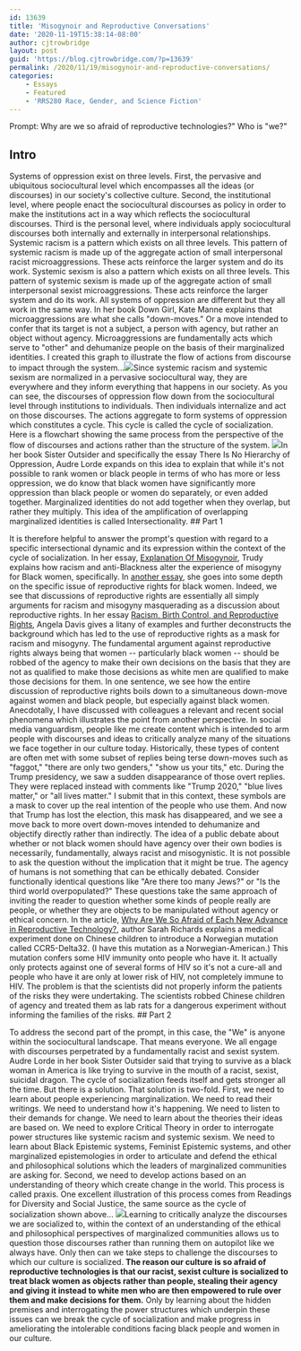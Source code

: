 ```yaml
---
id: 13639
title: 'Misogynoir and Reproductive Conversations'
date: '2020-11-19T15:38:14-08:00'
author: cjtrowbridge
layout: post
guid: 'https://blog.cjtrowbridge.com/?p=13639'
permalink: /2020/11/19/misogynoir-and-reproductive-conversations/
categories:
    - Essays
    - Featured
    - 'RRS280 Race, Gender, and Science Fiction'
---
```


Prompt: Why are we so afraid of reproductive technologies?" Who is "we?"

## Intro

Systems of oppression exist on three levels. First, the pervasive and ubiquitous sociocultural level which encompasses all the ideas (or discourses) in our society's collective culture. Second, the institutional level, where people enact the sociocultural discourses as policy in order to make the institutions act in a way which reflects the sociocultural discourses. Third is the personal level, where individuals apply sociocultural discourses both internally and externally in interpersonal relationships. Systemic racism is a pattern which exists on all three levels. This pattern of systemic racism is made up of the aggregate action of small interpersonal racist microaggressions. These acts reinforce the larger system and do its work. Systemic sexism is also a pattern which exists on all three levels. This pattern of systemic sexism is made up of the aggregate action of small interpersonal sexist microaggressions. These acts reinforce the larger system and do its work. All systems of oppression are different but they all work in the same way. In her book Down Girl, Kate Manne explains that microaggressions are what she calls "down-moves." Or a move intended to confer that its target is not a subject, a person with agency, but rather an object without agency. Microaggressions are fundamentally acts which serve to "other" and dehumanize people on the basis of their marginalized identities. I created this graph to illustrate the flow of actions from discourse to impact through the system...[![](https://blog.cjtrowbridge.com/wp-content/uploads/2020/11/double-pyramid.fw_-2-1-1-1.png)](https://blog.cjtrowbridge.com/wp-content/uploads/2020/11/double-pyramid.fw_-2-1-1-1.png)Since systemic racism and systemic sexism are normalized in a pervasive sociocultural way, they are everywhere and they inform everything that happens in our society. As you can see, the discourses of oppression flow down from the sociocultural level through institutions to individuals. Then individuals internalize and act on those discourses. The actions aggregate to form systems of oppression which constitutes a cycle. This cycle is called the cycle of socialization. Here is a flowchart showing the same process from the perspective of the flow of discourses and actions rather than the structure of the system. [![](https://blog.cjtrowbridge.com/wp-content/uploads/2020/11/Cycle-of-Socialization-1-1.png)](https://blog.cjtrowbridge.com/wp-content/uploads/2020/11/Cycle-of-Socialization-1-1.png)In her book Sister Outsider and specifically the essay There Is No Hierarchy of Oppression, Audre Lorde expands on this idea to explain that while it's not possible to rank women or black people in terms of who has more or less oppression, we do know that black women have significantly more oppression than black people or women do separately, or even added together. Marginalized identities do not add together when they overlap, but rather they multiply. This idea of the amplification of overlapping marginalized identities is called Intersectionality. ## Part 1

It is therefore helpful to answer the prompt's question with regard to a specific intersectional dynamic and its expression within the context of the cycle of socialization. In her essay, [Explanation Of Misogynoir](https://www.gradientlair.com/post/84107309247/define-misogynoir-anti-black-misogyny-moya-bailey-coined), Trudy explains how racism and anti-Blackness alter the experience of misogyny for Black women, specifically. In [another essay](https://www.gradientlair.com/post/74243812084/black-women-pro-choice-roe-v-wade), she goes into some depth on the specific issue of reproductive rights for black women. Indeed, we see that discussions of reproductive rights are essentially all simply arguments for racism and misogyny masquerading as a discussion about reproductive rights. In her essay [Racism, Birth Control, and Reproductive Rights](https://marshall.ucsd.edu/doc/doc2/Angela%20Davis%20-%20Racism%20Birth%20Control.pdf), Angela Davis gives a litany of examples and further deconstructs the background which has led to the use of reproductive rights as a mask for racism and misogyny. The fundamental argument against reproductive rights always being that women -- particularly black women -- should be robbed of the agency to make their own decisions on the basis that they are not as qualified to make those decisions as white men are qualified to make those decisions for them. In one sentence, we see how the entire discussion of reproductive rights boils down to a simultaneous down-move against women and black people, but especially against black women. Anecdotally, I have discussed with colleagues a relevant and recent social phenomena which illustrates the point from another perspective. In social media vanguardism, people like me create content which is intended to arm people with discourses and ideas to critically analyze many of the situations we face together in our culture today. Historically, these types of content are often met with some subset of replies being terse down-moves such as "faggot," "there are only two genders," "show us your tits," etc. During the Trump presidency, we saw a sudden disappearance of those overt replies. They were replaced instead with comments like "Trump 2020," "blue lives matter," or "all lives matter." I submit that in this context, these symbols are a mask to cover up the real intention of the people who use them. And now that Trump has lost the election, this mask has disappeared, and we see a move back to more overt down-moves intended to dehumanize and objectify directly rather than indirectly. The idea of a public debate about whether or not black women should have agency over their own bodies is necessarily, fundamentally, always racist and misogynistic. It is not possible to ask the question without the implication that it might be true. The agency of humans is not something that can be ethically debated. Consider functionally identical questions like "Are there too many Jews?" or "Is the third world overpopulated?" These questions take the same approach of inviting the reader to question whether some kinds of people really are people, or whether they are objects to be manipulated without agency or ethical concern. In the article, [Why Are We So Afraid of Each New Advance in Reproductive Technology?](https://slate.com/technology/2019/02/mpendulo-answer-crispr-reproductive-technologies-fear.html), author Sarah Richards explains a medical experiment done on Chinese children to introduce a Norwegian mutation called CCR5-Delta32. (I have this mutation as a Norwegian-American.) This mutation confers some HIV immunity onto people who have it. It actually only protects against one of several forms of HIV so it's not a cure-all and people who have it are only at lower risk of HIV, not completely immune to HIV. The problem is that the scientists did not properly inform the patients of the risks they were undertaking. The scientists robbed Chinese children of agency and treated them as lab rats for a dangerous experiment without informing the families of the risks. ## Part 2

To address the second part of the prompt, in this case, the "We" is anyone within the sociocultural landscape. That means everyone. We all engage with discourses perpetrated by a fundamentally racist and sexist system. Audre Lorde in her book Sister Outsider said that trying to survive as a black woman in America is like trying to survive in the mouth of a racist, sexist, suicidal dragon. The cycle of socialization feeds itself and gets stronger all the time. But there is a solution. That solution is two-fold. First, we need to learn about people experiencing marginalization. We need to read their writings. We need to understand how it's happening. We need to listen to their demands for change. We need to learn about the theories their ideas are based on. We need to explore Critical Theory in order to interrogate power structures like systemic racism and systemic sexism. We need to learn about Black Epistemic systems, Feminist Epistemic systems, and other marginalized epistemologies in order to articulate and defend the ethical and philosophical solutions which the leaders of marginalized communities are asking for. Second, we need to develop actions based on an understanding of theory which create change in the world. This process is called praxis. One excellent illustration of this process comes from Readings for Diversity and Social Justice, the same source as the cycle of socialization shown above... [![](https://blog.cjtrowbridge.com/wp-content/uploads/2020/11/Cycle-of-Liberation-1-1.png)](https://blog.cjtrowbridge.com/wp-content/uploads/2020/11/Cycle-of-Liberation-1-1.png)Learning to critically analyze the discourses we are socialized to, within the context of an understanding of the ethical and philosophical perspectives of marginalized communities allows us to question those discourses rather than running them on autopilot like we always have. Only then can we take steps to challenge the discourses to which our culture is socialized. **The reason our culture is so afraid of reproductive technologies is that our racist, sexist culture is socialized to treat black women as objects rather than people, stealing their agency and giving it instead to white men who are then empowered to rule over them and make decisions for them.** Only by learning about the hidden premises and interrogating the power structures which underpin these issues can we break the cycle of socialization and make progress in ameliorating the intolerable conditions facing black people and women in our culture. 